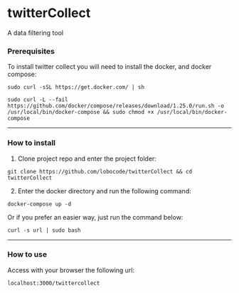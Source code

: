 # twitterCollect
A data filtering tool

### Prerequisites

To install twitter collect you will need to install the docker, and docker compose:

```
sudo curl -sSL https://get.docker.com/ | sh
```

```
sudo curl -L --fail https://github.com/docker/compose/releases/download/1.25.0/run.sh -o /usr/local/bin/docker-compose && sudo chmod +x /usr/local/bin/docker-compose
```

---

### How to install


1. Clone project repo and enter the project folder:

```
git clone https://github.com/lobocode/twitterCollect && cd twitterCollect
```

2. Enter the docker directory and run the following command:
```
docker-compose up -d 
```

Or if you prefer an easier way, just run the command below:

```
curl -s url | sudo bash
```

---

### How to use

Access with your browser the following url:

```
localhost:3000/twittercollect
```